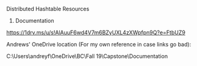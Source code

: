 Distributed Hashtable Resources

1. Documentation

https://1drv.ms/u/s!AlAuuF6wd4V7m6BZyUXL4zXWpfpn9Q?e=FtbUZ9

Andrews' OneDrive location (For my own reference in case links go bad):

C:\Users\andreyf\OneDrive\BC\Fall 19\Capstone\Documentation